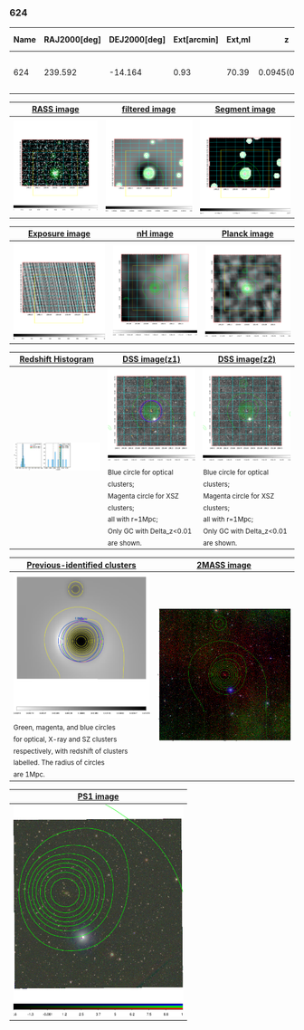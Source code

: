 <div STYLE="page-break-after: always;"></div>

### 624

|Name|RAJ2000[deg]|DEJ2000[deg] |Ext[arcmin]| Ext,ml | z | z_src| C|GC(XSZ,Delta_z<0.01)| GC(OPT,Delta_z<0.01)|GC| R_sig[arcmin] | R500[arcmin] | R500[Mpc]| CRsig[c/s] | CR500[c/s] |L500[1E44 erg/s]|F500[1E-12 erg/s/cm^2]| M500[1E14 Msun]|Tx[keV]|Cnt_sig|Beta|Rc[arcmin]|Comment|Alias|
|---|---|---|---|---|---|------|---|--------|---------|----------|---|---|---|---|---|---|---|---|---|---|---|---|---|---|
|624| 239.592| -14.164| 0.93| 70.39| 0.0945(0.006)| z1, z_xsz| B| MCXC, PSZ2, Tar| N| MCXC, N, PSZ2, Tar| 6.850| 10.894| 1.146| 0.561(0.049)| 0.622(0.054)| 2.442(0.074)| 10.867(0.327)| 4.69(0.07)| 5.72(0.05)| 252.7| 0.881(-0.099+0.080)| 2.429(-0.446+0.339)| -| k027|

|[RASS image](../image/624/624_img.pdf)|[filtered image](../image/624/624_fil.pdf)|[Segment image](../image/624/624_seg.pdf)|
|-------------------|--------------------|-------------------|
| <img src="../image/624/624_img.png" width="300">  | <img src="../image/624/624_fil.png" width="300">   | <img src="../image/624/624_seg.png" width="300">  |

|[Exposure image](../image/624/624_mex.pdf)| [nH image](../image/624/624_nh.pdf)| [Planck image](../image/624/624_p.pdf)|
|-------------------|--------------------|-------------------|
|<img src="../image/624/624_mex.png" width="300">   | <img src="../image/624/624_nh.png" width="300">    | <img src="../image/624/624_p.png" width="300"> |

|[Redshift Histogram](../image/624/624_zg.pdf) | [DSS image(z1)](../image/624/624_dss_z1.pdf)      |  [DSS image(z2)](../image/624/624_dss_z2.pdf)    |
|-------------------|--------------------|-------------------|
|<img src="../image/624/624_zg.png" width="300"> |<img src="../image/624/624_dss_z1.png" width="300"> <sub><br>Blue circle for optical clusters; <br>Magenta circle for XSZ clusters; <br>all with r=1Mpc; <br>Only GC with Delta_z<0.01 are shown. </sub>| <img src="../image/624/624_dss_z2.png" width="300"><sub><br>Blue circle for optical clusters; <br>Magenta circle for XSZ clusters; <br>all with r=1Mpc; <br>Only GC with Delta_z<0.01 are shown. </sub> |

|[Previous-identified clusters](../image/624/624_gc.pdf) | [2MASS image](../image/624/624_2mass.pdf)      |
|-------------------|-------------------|
|<img src=../image/624/624_gc.png width="300"> <br><sub>Green, magenta, and blue circles <br>for optical, X-ray and SZ clusters <br>respectively, with redshift of clusters <br>labelled. The radius of circles <br>are 1Mpc.</sub>|<img src="../image/624/624_2mass.png" width="300">  |

|[PS1 image](../image/624/624_ps1.pdf)            |
|-------------------|
| <img src="../image/624/624_ps1.png" width="300">  |
